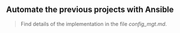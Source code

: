 ## Automate the previous projects with Ansible

> Find details of the implementation in the file *config_mgt.md*.   
 
       
   
  
    
   
 
   
 
     
  
